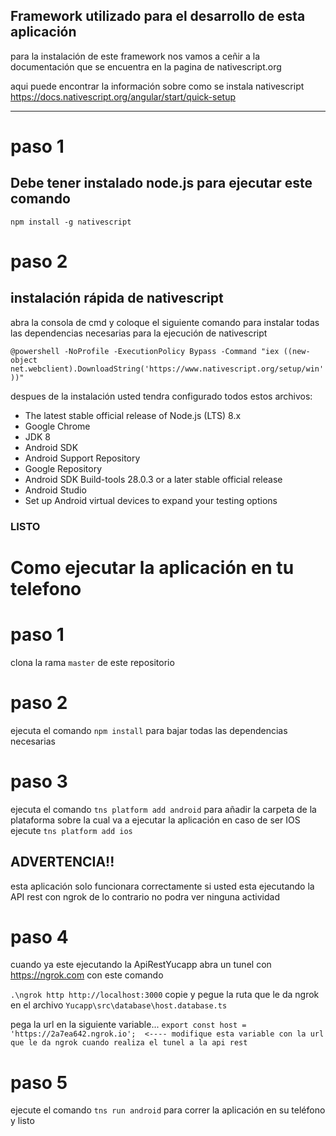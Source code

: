 ## Framework utilizado para el  desarrollo de esta aplicación

para la instalación de este framework nos vamos a ceñir a la documentación que se encuentra en la pagina de nativescript.org

aqui puede encontrar la información sobre como se instala nativescript
https://docs.nativescript.org/angular/start/quick-setup

---
# paso 1
## Debe tener instalado node.js para ejecutar este comando

`npm install -g nativescript`

# paso 2
## instalación rápida de nativescript

abra la consola de cmd y coloque el siguiente comando para instalar todas las dependencias necesarias para la ejecución de nativescript

`@powershell -NoProfile -ExecutionPolicy Bypass -Command "iex ((new-object net.webclient).DownloadString('https://www.nativescript.org/setup/win'))"`

despues de la instalación usted tendra configurado todos estos archivos:

- The latest stable official release of Node.js (LTS) 8.x
- Google Chrome
- JDK 8
- Android SDK
- Android Support Repository
- Google Repository
- Android SDK Build-tools 28.0.3 or a later stable official release
- Android Studio 
- Set up Android virtual devices to expand your testing options


### LISTO

# Como ejecutar la aplicación en tu telefono

# paso 1
clona la rama `master` de este repositorio

# paso 2
ejecuta el comando `npm install` para bajar todas las dependencias necesarias

# paso 3
ejecuta el comando `tns platform add android` para añadir la carpeta de la plataforma sobre la cual va a ejecutar la aplicación en caso de ser IOS ejecute `tns platform add ios`

## ADVERTENCIA!! 
esta aplicación solo funcionara correctamente si usted esta ejecutando la API rest con ngrok de lo contrario no podra ver ninguna actividad

# paso 4
cuando ya este ejecutando la ApiRestYucapp abra un tunel con https://ngrok.com con este comando

`.\ngrok http http://localhost:3000` copie y pegue la ruta que le da ngrok en el archivo `Yucapp\src\database\host.database.ts`

pega la url en la siguiente variable...
`export const host = 'https://2a7ea642.ngrok.io';  <---- modifique esta variable con la url que le da ngrok cuando realiza el tunel a la api rest`

# paso 5

ejecute el comando `tns run android` para correr la aplicación en su teléfono y listo



